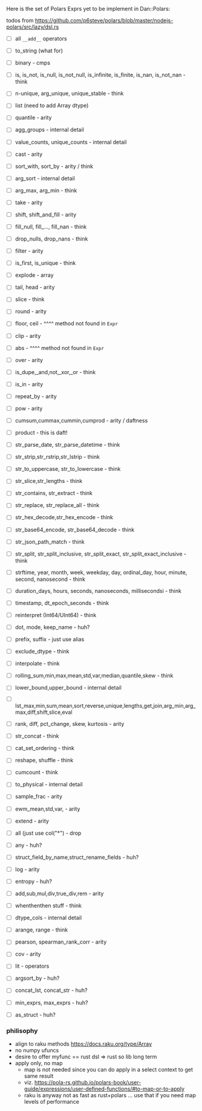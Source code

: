 Here is the set of Polars Exprs yet to be implement in Dan::Polars:

todos from https://github.com/p6steve/polars/blob/master/nodejs-polars/src/lazy/dsl.rs
- [ ] all ```__add__``` operators
- [ ] to_string (what for)
- [ ] binary - cmps
- [ ] is, is_not, is_null, is_not_null, is_infinite, is_finite, is_nan, is_not_nan -think
- [ ] n-unique, arg_unique, unique_stable - think
- [ ] list (need to add Array dtype)
- [ ] quantile                     - arity
- [ ] agg_groups                   - internal detail
- [ ] value_counts, unique_counts  - internal detail
- [ ] cast                         - arity
- [ ] sort_with, sort_by           - arity / think
- [ ] arg_sort                     - internal detail
- [ ] arg_max, arg_min             - think
- [ ] take                         - arity
- [ ] shift, shift_and_fill        - arity
- [ ] fill_null, fill_..., fill_nan - think
- [ ] drop_nulls, drop_nans        - think
- [ ] filter                       - arity
- [ ] is_first, is_unique          - think
- [ ] explode                      - array
- [ ] tail, head                   - arity
- [ ] slice                        - think
- [ ] round                        - arity
- [ ] floor, ceil                  - ^^^^ method not found in `Expr`
- [ ] clip                         - arity
- [ ] abs                          - ^^^^ method not found in `Expr`
- [ ] over                         - arity
- [ ] is_dupe,_and,not,_xor,_or    - think
- [ ] is_in                        - arity
- [ ] repeat_by                    - arity
- [ ] pow                          - arity
- [ ] cumsum,cummax,cummin,cumprod - arity / daftness
- [ ] product                      - this is daft!
- [ ] str_parse_date, str_parse_datetime - think
- [ ] str_strip,str_rstrip,str_lstrip - think
- [ ] str_to_uppercase, str_to_lowercase - think
- [ ] str_slice,str_lengths        - think
- [ ] str_contains, str_extract    - think
- [ ] str_replace, str_replace_all - think
- [ ] str_hex_decode,str_hex_encode - think
- [ ] str_base64_encode, str_base64_decode - think
- [ ] str_json_path_match          - think
- [ ] str_split, str_split_inclusive, str_split_exact, str_split_exact_inclusive - think
- [ ] strftime, year, month, week, weekday, day, ordinal_day, hour, minute, second, nanosecond - think
- [ ] duration_days, hours, seconds, nanoseconds, millisecondsi - think
- [ ] timestamp, dt_epoch_seconds  - think
- [ ] reinterpret (Int64/UInt64)   - think
- [ ] dot, mode, keep_name         - huh?
- [ ] prefix, suffix               - just use alias
- [ ] exclude_dtype                - think
- [ ] interpolate                  - think
- [ ] rolling_sum,min,max,mean,std,var,median,quantile,skew - think
- [ ] lower_bound,upper_bound      - internal detail 
- [ ] lst_max,min,sum,mean,sort,reverse,unique,lengths,get,join,arg_min,arg_max,diff,shift,slice,eval
- [ ] rank, diff, pct_change, skew, kurtosis - arity
- [ ] str_concat                   - think
- [ ] cat_set_ordering             - think
- [ ] reshape, shuffle             - think
- [ ] cumcount                     - think
- [ ] to_physical                  - internal detail
- [ ] sample_frac                  - arity
- [ ] ewm_mean,std,var,            - arity
- [ ] extend                       - arity
- [ ] all (just use col("*")       - drop
- [ ] any                          - huh?
- [ ] struct_field_by_name,struct_rename_fields - huh?
- [ ] log                          - arity
- [ ] entropy                      - huh?
- [ ] add,sub,mul,div,true_div,rem - arity
- [ ] whenthenthen stuff           - think
- [ ] dtype_cols                   - internal detail
- [ ] arange, range                - think
- [ ] pearson, spearman_rank_corr  - arity
- [ ] cov                          - arity
- [ ] lit                          - operators
- [ ] argsort_by                   - huh?
- [ ] concat_lst, concat_str       - huh?
- [ ] min_exprs, max_exprs         - huh?
- [ ] as_struct                    - huh?


### philisophy
- align to raku methods https://docs.raku.org/type/Array
- no numpy ufuncs
- desire to offer myfunc == rust dsl => rust so lib long term
- apply only, no map
  - map is not needed since you can do apply in a select context to get same result
  - viz. https://pola-rs.github.io/polars-book/user-guide/expressions/user-defined-functions/#to-map-or-to-apply
  - raku is anyway not as fast as rust+polars ... use that if you need map levels of performance
